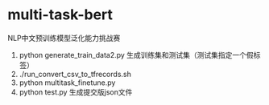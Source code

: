 # multi-task-bert
NLP中文预训练模型泛化能力挑战赛

1. python generate_train_data2.py
   生成训练集和测试集（测试集指定一个假标签）
2. ./run_convert_csv_to_tfrecords.sh
3. python multitask_finetune.py
4. python test.py
   生成提交版json文件
